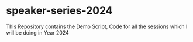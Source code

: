 # speaker-series-2024

This Repository contains the Demo Script, Code for all the sessions which I will be doing in Year 2024
